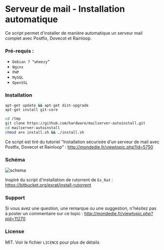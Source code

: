Serveur de mail - Installation automatique
==========================================

Ce script permet d'installer de manière automatique un serveur mail complet avec Postfix, Dovecot et Rainloop.

### Pré-requis :

- ``Debian 7 “wheezy”``
- ``Nginx``
- ``PHP``
- ``MySQL``
- ``OpenSSL``

### Installation

```bash
apt-get update && apt-get dist-upgrade
apt-get install git-core
```

```bash
cd /tmp
git clone https://github.com/hardware/mailserver-autoinstall.git
cd mailserver-autoinstall
chmod a+x install.sh && ./install.sh
```

Ce script est tiré du tutoriel "Installation sécurisée d'un serveur de mail avec Postfix, Dovecot et Rainloop" : http://mondedie.fr/viewtopic.php?id=5750

### Schéma

![schema](https://meshup.net/img/mail-server-tutorial/schema.png "schema")

Inspiré du script d'installation de rutorrent de ``Ex_Rat`` : https://bitbucket.org/exrat/install-rutorrent

### Support

Si vous avez une question, une remarque ou une suggestion, n'hésitez pas à poster un commentaire sur ce topic : http://mondedie.fr/viewtopic.php?pid=11270

### License
MIT. Voir le fichier ``LICENCE`` pour plus de détails
